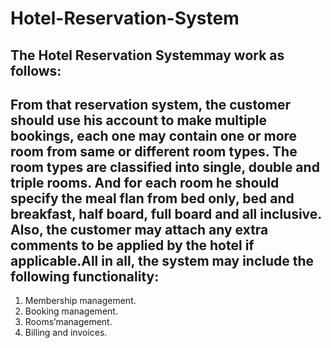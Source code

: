 # Hotel-Reservation-System
## The  Hotel  Reservation  Systemmay  work  as  follows:
## From  that  reservation  system,  the  customer should use his account to make multiple bookings, each one may contain one or more room from same  or  different  room  types.  The  room  types  are  classified  into  single,  double  and  triple  rooms. And  for  each  room  he  should  specify  the  meal  flan  from  bed  only,  bed  and  breakfast,  half  board, full board and all inclusive. Also, the customer may attach any extra comments to be applied by the hotel if applicable.All in all, the system may include the following functionality:
1. Membership management.
2. Booking management.
3. Rooms’management.
4. Billing and invoices.

